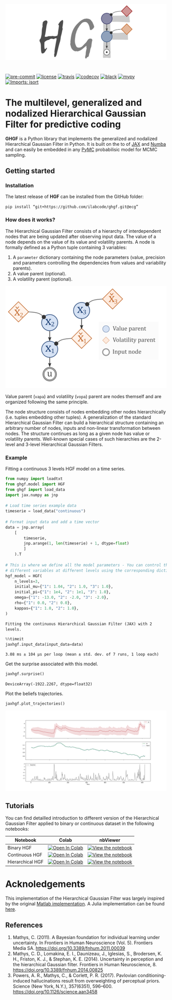 <img src="docs/source/images/logo.png" align="center" alt="hgf" VSPACE=30>

[![pre-commit](https://img.shields.io/badge/pre--commit-enabled-brightgreen?logo=pre-commit&logoColor=white)](https://github.com/pre-commit/pre-commit) [![license](https://img.shields.io/badge/License-GPL%20v3-blue.svg)](https://github.com/LegrandNico/metadPy/blob/master/LICENSE) [![travis](https://travis-ci.com/LegrandNico/ghgf.svg?branch=master)](https://travis-ci.com/LegandNico/ghgf) [![codecov](https://codecov.io/gh/LegrandNico/ghgf/branch/master/graph/badge.svg)](https://codecov.io/gh/LegrandNico/ghgf) [![black](https://img.shields.io/badge/code%20style-black-000000.svg)](https://github.com/psf/black) [![mypy](http://www.mypy-lang.org/static/mypy_badge.svg)](http://mypy-lang.org/) [![Imports: isort](https://img.shields.io/badge/%20imports-isort-%231674b1?style=flat&labelColor=ef8336)](https://pycqa.github.io/isort/)

# The multilevel, generalized and nodalized Hierarchical Gaussian Filter for predictive coding

**GHGF** is a Python library that implements the generalized and nodalized Hierarchical Gaussian Filter in Python. It is built on the to of [JAX](https://jax.readthedocs.io/en/latest/jax.html) and [Numba](http://numba.pydata.org/) and can easily be embedded in any [PyMC](https://www.pymc.io/welcome.html) probabilisic model for MCMC sampling.

## Getting started

### Installation

The latest release of **HGF** can be installed from the GitHub folder:

`pip install “git+https://github.com/ilabcode/ghgf.git@ecg”`

### How does it works?

The Hierarchical Gaussian Filter consists of a hierarchy of interdependent nodes that are being updated after observing input data. The value of a node depends on the value of its value and volatility parents. A node is formally defined as a Python tuple containing 3 variables:

1. A `parameter` dictionary containing the node parameters (value, precision and parameters controlling the dependencies from values and variability parents).
2. A value parent (optional).
3. A volatility parent (optional).

![Figure1](./docs/source/examples/images/genmod.png)

Value parent (`vapa`) and volatility (`vopa`) parent are nodes themself and are organized following the same principle.

The node structure consists of nodes embedding other nodes hierarchically (i.e. tuples embedding other tuples). A generalization of the standard Hierarchical Gaussian Filter can build a hierarchical structure containing an arbitrary number of nodes, inputs and non-linear transformation between nodes. The structure continues as long as a given node has value or volatility parents. Well-known special cases of such hierarchies are the 2-level and 3-level Hierarchical Gaussian Filters.

### Example

Fitting a continuous 3 levels HGF model on a time series.

```python
from numpy import loadtxt
from ghgf.model import HGF
from ghgf import load_data
import jax.numpy as jnp

# Load time series example data
timeserie = load_data("continuous")

# Format input data and add a time vector 
data = jnp.array(
    [
        timeserie, 
        jnp.arange(1, len(timeserie) + 1, dtype=float)
        ]
    ).T

# This is where we define all the model parameters - You can control the value of
# different variables at different levels using the corresponding dictionary.
hgf_model = HGF(
    n_levels=3,
    initial_mu={"1": 1.04, "2": 1.0, "3": 1.0},
    initial_pi={"1": 1e4, "2": 1e1, "3": 1.0},
    omega={"1": -13.0, "2": -2.0, "3": -2.0},
    rho={"1": 0.0, "2": 0.0},
    kappas={"1": 1.0, "2": 1.0},
)

```

`
Fitting the continuous Hierarchical Gaussian Filter (JAX) with 2 levels.
`

```python
%%timeit
jaxhgf.input_data(input_data=data)
```

`
3.08 ms ± 104 µs per loop (mean ± std. dev. of 7 runs, 1 loop each)
`

Get the surprise associated with this model.

```python
jaxhgf.surprise()
```

`
DeviceArray(-1922.2267, dtype=float32)
`

Plot the beliefs trajectories.

```python
jaxhgf.plot_trajectories()
```

![png](./docs/source/images/trajectories.png)

## Tutorials

You can find detailled introduction to different version of the Hierarchical Gaussian Filter applied to binary or continuous dataset in the following notebooks:

| Notebook | Colab | nbViewer |
| --- | ---| --- |
| Binary HGF | [![Open In Colab](https://colab.research.google.com/assets/colab-badge.svg)](https://colab.research.google.com/github/ilabcode/ghgf/raw/ecg/notebooks/1-Binary%20HGF.ipynb) |  [![View the notebook](https://img.shields.io/badge/render-nbviewer-orange.svg)](https://nbviewer.jupyter.org/github/ilabcode/ghgf/raw/ecg/notebooks/1-Binary%20HGF.ipynb)
| Continuous HGF | [![Open In Colab](https://colab.research.google.com/assets/colab-badge.svg)](https://colab.research.google.com/github/ilabcode/ghgf/raw/ecg/notebooks/2-Continuous%20HGF.ipynb) |  [![View the notebook](https://img.shields.io/badge/render-nbviewer-orange.svg)](https://nbviewer.jupyter.org/github/ilabcode/ghgf/raw/ecg/notebooks/2-Continuous%20HGF.ipynb)
| Hierarchical HGF | [![Open In Colab](https://colab.research.google.com/assets/colab-badge.svg)](https://colab.research.google.com/github/ilabcode/ghgf/raw/ecg/notebooks/3-HierarchicalHGF.ipynb) |  [![View the notebook](https://img.shields.io/badge/render-nbviewer-orange.svg)](https://nbviewer.jupyter.org/github/ilabcode/ghgf/raw/ecg/notebooks/3-HierarchicalHGF.ipynb)

# Acknoledgements

This implementation of the Hierarchical Gaussian Filter was largely inspired by the original [Matlab implementation](https://translationalneuromodeling.github.io/tapas). A Julia implementation can be found [here](https://github.com/ilabcode/HGF.jl).

## References

1. Mathys, C. (2011). A Bayesian foundation for individual learning under uncertainty. In Frontiers in Human Neuroscience (Vol. 5). Frontiers Media SA. https://doi.org/10.3389/fnhum.2011.00039
2. Mathys, C. D., Lomakina, E. I., Daunizeau, J., Iglesias, S., Brodersen, K. H., Friston, K. J., & Stephan, K. E. (2014). Uncertainty in perception and the hierarchical Gaussian filter. Frontiers in Human Neuroscience, 8. https://doi.org/10.3389/fnhum.2014.00825
3. Powers, A. R., Mathys, C., & Corlett, P. R. (2017). Pavlovian conditioning-induced hallucinations result from overweighting of perceptual priors. Science (New York, N.Y.), 357(6351), 596–600. https://doi.org/10.1126/science.aan3458
